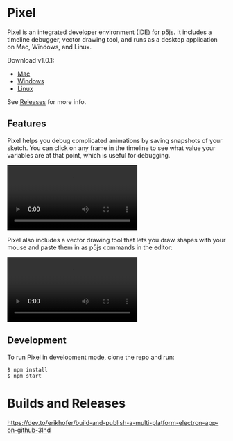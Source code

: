# Pixel

Pixel is an integrated developer environment (IDE) for p5js. It includes a timeline debugger, vector drawing tool, and runs as a desktop application on Mac, Windows, and Linux.

Download v1.0.1:

- [Mac](https://github.com/choxi/pixel/releases/download/v1.0.1/Pixel-darwin-x64-1.0.1.zip)
- [Windows](https://github.com/choxi/pixel/releases/download/v1.0.1/Pixel-1.0.1.Setup.exe)
- [Linux](https://github.com/choxi/pixel/releases/download/v1.0.1/pixel_1.0.1_amd64.deb)

See [Releases](https://github.com/choxi/pixel/releases/tag/v1.0.1) for more info.

## Features

Pixel helps you debug complicated animations by saving snapshots of your sketch. You can click on any frame in the timeline to see what value your variables are at that point, which is useful for debugging.

<video src="https://user-images.githubusercontent.com/148144/122808831-fb69b880-d292-11eb-8514-ee0ed540c785.mov"></video>

Pixel also includes a vector drawing tool that lets you draw shapes with your mouse and paste them in as p5js commands in the editor:

<video src="https://user-images.githubusercontent.com/148144/122808894-0b819800-d293-11eb-904a-0807c90f8c2b.mov"></video>


## Development

To run Pixel in development mode, clone the repo and run:

```shell
$ npm install
$ npm start
```

# Builds and Releases

https://dev.to/erikhofer/build-and-publish-a-multi-platform-electron-app-on-github-3lnd



